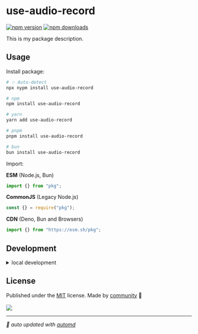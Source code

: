 # use-audio-record

<!-- automd:badges color=yellow -->

[![npm version](https://img.shields.io/npm/v/use-audio-record?color=yellow)](https://npmjs.com/package/use-audio-record)
[![npm downloads](https://img.shields.io/npm/dm/use-audio-record?color=yellow)](https://npmjs.com/package/use-audio-record)

<!-- /automd -->

This is my package description.

## Usage

Install package:

<!-- automd:pm-install -->

```sh
# ✨ Auto-detect
npx nypm install use-audio-record

# npm
npm install use-audio-record

# yarn
yarn add use-audio-record

# pnpm
pnpm install use-audio-record

# bun
bun install use-audio-record
```

<!-- /automd -->

Import:

<!-- automd:jsimport cjs cdn name="pkg" -->

**ESM** (Node.js, Bun)

```js
import {} from "pkg";
```

**CommonJS** (Legacy Node.js)

```js
const {} = require("pkg");
```

**CDN** (Deno, Bun and Browsers)

```js
import {} from "https://esm.sh/pkg";
```

<!-- /automd -->

## Development

<details>

<summary>local development</summary>

- Clone this repository
- Install latest LTS version of [Node.js](https://nodejs.org/en/)
- Enable [Corepack](https://github.com/nodejs/corepack) using `corepack enable`
- Install dependencies using `pnpm install`
- Run interactive tests using `pnpm dev`

</details>

## License

<!-- automd:contributors license=MIT -->

Published under the [MIT](https://github.com/wyatex/use-audio-record/blob/main/LICENSE) license.
Made by [community](https://github.com/wyatex/use-audio-record/graphs/contributors) 💛
<br><br>
<a href="https://github.com/wyatex/use-audio-record/graphs/contributors">
<img src="https://contrib.rocks/image?repo=wyatex/use-audio-record" />
</a>

<!-- /automd -->

<!-- automd:with-automd -->

---

_🤖 auto updated with [automd](https://automd.unjs.io)_

<!-- /automd -->
